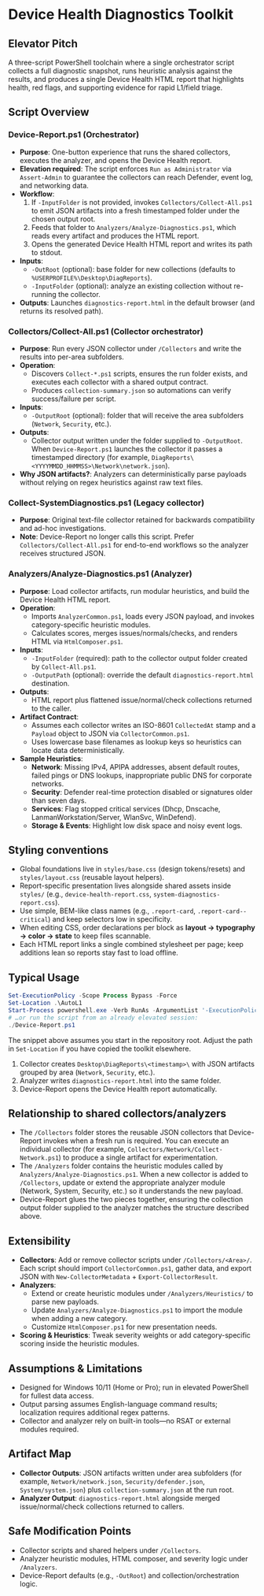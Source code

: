 # Device Health Diagnostics Toolkit

## Elevator Pitch
A three-script PowerShell toolchain where a single orchestrator script collects a full diagnostic snapshot, runs heuristic analysis against the results, and produces a single Device Health HTML report that highlights health, red flags, and supporting evidence for rapid L1/field triage.

## Script Overview

### Device-Report.ps1 (Orchestrator)
- **Purpose**: One-button experience that runs the shared collectors, executes the analyzer, and opens the Device Health report.
- **Elevation required**: The script enforces `Run as Administrator` via `Assert-Admin` to guarantee the collectors can reach Defender, event log, and networking data.
- **Workflow**:
  1. If `-InputFolder` is not provided, invokes `Collectors/Collect-All.ps1` to emit JSON artifacts into a fresh timestamped folder under the chosen output root.
  2. Feeds that folder to `Analyzers/Analyze-Diagnostics.ps1`, which reads every artifact and produces the HTML report.
  3. Opens the generated Device Health HTML report and writes its path to stdout.
- **Inputs**:
  - `-OutRoot` (optional): base folder for new collections (defaults to `%USERPROFILE%\Desktop\DiagReports`).
  - `-InputFolder` (optional): analyze an existing collection without re-running the collector.
- **Outputs**: Launches `diagnostics-report.html` in the default browser (and returns its resolved path).

### Collectors/Collect-All.ps1 (Collector orchestrator)
- **Purpose**: Run every JSON collector under `/Collectors` and write the results into per-area subfolders.
- **Operation**:
  - Discovers `Collect-*.ps1` scripts, ensures the run folder exists, and executes each collector with a shared output contract.
  - Produces `collection-summary.json` so automations can verify success/failure per script.
- **Inputs**:
  - `-OutputRoot` (optional): folder that will receive the area subfolders (`Network`, `Security`, etc.).
- **Outputs**:
  - Collector output written under the folder supplied to `-OutputRoot`. When `Device-Report.ps1` launches the collector it passes a timestamped directory (for example, `DiagReports\<YYYYMMDD_HHMMSS>\Network\network.json`).
- **Why JSON artifacts?**: Analyzers can deterministically parse payloads without relying on regex heuristics against raw text files.

### Collect-SystemDiagnostics.ps1 (Legacy collector)
- **Purpose**: Original text-file collector retained for backwards compatibility and ad-hoc investigations.
- **Note**: Device-Report no longer calls this script. Prefer `Collectors/Collect-All.ps1` for end-to-end workflows so the analyzer receives structured JSON.

### Analyzers/Analyze-Diagnostics.ps1 (Analyzer)
- **Purpose**: Load collector artifacts, run modular heuristics, and build the Device Health HTML report.
- **Operation**:
  - Imports `AnalyzerCommon.ps1`, loads every JSON payload, and invokes category-specific heuristic modules.
  - Calculates scores, merges issues/normals/checks, and renders HTML via `HtmlComposer.ps1`.
- **Inputs**:
  - `-InputFolder` (required): path to the collector output folder created by `Collect-All.ps1`.
  - `-OutputPath` (optional): override the default `diagnostics-report.html` destination.
- **Outputs**:
  - HTML report plus flattened issue/normal/check collections returned to the caller.
- **Artifact Contract**:
  - Assumes each collector writes an ISO-8601 `CollectedAt` stamp and a `Payload` object to JSON via `CollectorCommon.ps1`.
  - Uses lowercase base filenames as lookup keys so heuristics can locate data deterministically.
- **Sample Heuristics**:
  - **Network**: Missing IPv4, APIPA addresses, absent default routes, failed pings or DNS lookups, inappropriate public DNS for corporate networks.
  - **Security**: Defender real-time protection disabled or signatures older than seven days.
  - **Services**: Flag stopped critical services (Dhcp, Dnscache, LanmanWorkstation/Server, WlanSvc, WinDefend).
  - **Storage & Events**: Highlight low disk space and noisy event logs.

## Styling conventions
- Global foundations live in `styles/base.css` (design tokens/resets) and `styles/layout.css` (reusable layout helpers).
- Report-specific presentation lives alongside shared assets inside `styles/` (e.g., `device-health-report.css`, `system-diagnostics-report.css`).
- Use simple, BEM-like class names (e.g., `.report-card`, `.report-card--critical`) and keep selectors low in specificity.
- When editing CSS, order declarations per block as **layout → typography → color → state** to keep files scannable.
- Each HTML report links a single combined stylesheet per page; keep additions lean so reports stay fast to load offline.

## Typical Usage
```powershell
Set-ExecutionPolicy -Scope Process Bypass -Force
Set-Location .\AutoL1
Start-Process powershell.exe -Verb RunAs -ArgumentList '-ExecutionPolicy Bypass -NoProfile -File .\\Device-Report.ps1'
# …or run the script from an already elevated session:
./Device-Report.ps1
```
The snippet above assumes you start in the repository root. Adjust the path in `Set-Location` if you have copied the toolkit elsewhere.
1. Collector creates `Desktop\DiagReports\<timestamp>\` with JSON artifacts grouped by area (`Network`, `Security`, etc.).
2. Analyzer writes `diagnostics-report.html` into the same folder.
3. Device-Report opens the Device Health report automatically.

## Relationship to shared collectors/analyzers

- The `/Collectors` folder stores the reusable JSON collectors that Device-Report invokes when a fresh run is required. You can execute an individual collector (for example, `Collectors/Network/Collect-Network.ps1`) to produce a single artifact for experimentation.
- The `/Analyzers` folder contains the heuristic modules called by `Analyzers/Analyze-Diagnostics.ps1`. When a new collector is added to `/Collectors`, update or extend the appropriate analyzer module (Network, System, Security, etc.) so it understands the new payload.
- Device-Report glues the two pieces together, ensuring the collection output folder supplied to the analyzer matches the structure described above.

## Extensibility
- **Collectors**: Add or remove collector scripts under `/Collectors/<Area>/`. Each script should import `CollectorCommon.ps1`, gather data, and export JSON with `New-CollectorMetadata` + `Export-CollectorResult`.
- **Analyzers**:
  - Extend or create heuristic modules under `/Analyzers/Heuristics/` to parse new payloads.
  - Update `Analyzers/Analyze-Diagnostics.ps1` to import the module when adding a new category.
  - Customize `HtmlComposer.ps1` for new presentation needs.
- **Scoring & Heuristics**: Tweak severity weights or add category-specific scoring inside the heuristic modules.

## Assumptions & Limitations
- Designed for Windows 10/11 (Home or Pro); run in elevated PowerShell for fullest data access.
- Output parsing assumes English-language command results; localization requires additional regex patterns.
- Collector and analyzer rely on built-in tools—no RSAT or external modules required.

## Artifact Map
- **Collector Outputs**: JSON artifacts written under area subfolders (for example, `Network/network.json`, `Security/defender.json`, `System/system.json`) plus `collection-summary.json` at the run root.
- **Analyzer Output**: `diagnostics-report.html` alongside merged issue/normal/check collections returned to callers.

## Safe Modification Points
- Collector scripts and shared helpers under `/Collectors`.
- Analyzer heuristic modules, HTML composer, and severity logic under `/Analyzers`.
- Device-Report defaults (e.g., `-OutRoot`) and collection/orchestration logic.
